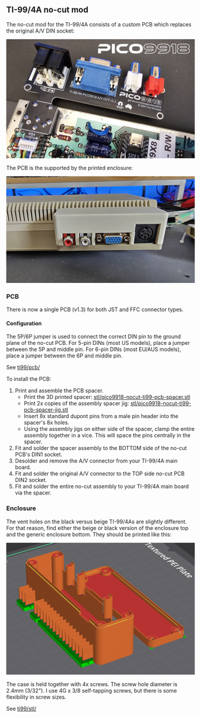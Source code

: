 ## TI-99/4A no-cut mod

The no-cut mod for the TI-99/4A consists of a custom PCB which replaces the original A/V DIN socket:

![ti99 no cut](./ti99/img/nocut-ti99-installed-pcb.jpg)

The PCB is the supported by the printed enclosure:

![ti99 no cut](./ti99/img/nocut-ti99-installed-enclosure.jpg)

### PCB

There is now a single PCB (v1.3) for both JST and FFC connector types.

#### Configuration

The 5P/6P jumper is used to connect the correct DIN pin to the ground plane of the no-cut PCB. For 5-pin DINs (most US models), place a jumper between the 5P and middle pin. For 6-pin DINs (most EU/AUS models), place a jumper between the 6P and middle pin.

See [ti99/pcb/](ti99/pcb/)

To install the PCB:
1. Print and assemble the PCB spacer.
   - Print the 3D printed spacer: [stl/pico9918-nocut-ti99-pcb-spacer.stl](stl/pico9918-nocut-ti99-pcb-spacer.stl)
   - Print 2x copies of the assembly spacer jig: [stl/pico9918-nocut-ti99-pcb-spacer-jig.stl](stl/pico9918-nocut-ti99-pcb-spacer-jig.stl)
   - Insert 8x standard dupont pins from a male pin header into the spacer's 8x holes.
   - Using the assembly jigs on either side of the spacer, clamp the entire assembly together in a vice. This will space the pins centrally in the spacer.
2. Fit and solder the spacer assembly to the BOTTOM side of the no-cut PCB's DIN1 socket.
3. Desolder and remove the A/V connector from your TI-99/4A main board.
4. Fit and solder the original A/V connector to the TOP side no-cut PCB DIN2 socket.
5. Fit and solder the entire no-cut assembly to your TI-99/4A main board via the spacer.

### Enclosure

The vent holes on the black versus beige TI-99/4As are slightly different. For that reason, find either the beige or black version of the enclosure top and the generic enclosure bottom. They should be printed like this:

![ti99 no cut print layout](./ti99/img/pico9918-nocut-ti99-build-plate.png)

The case is held together with 4x screws. The screw hole diameter is 2.4mm (3/32"). I use 4G x 3/8 self-tapping screws, but there is some flexibility in screw sizes.

See [ti99/stl/](ti99/stl/)
